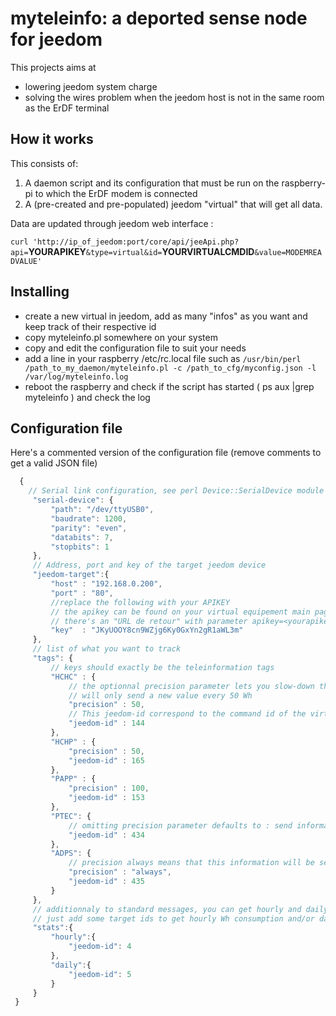 # myteleinfo: a deported sense node for jeedom
This projects aims at
- lowering jeedom system charge
- solving the wires problem when the jeedom host is not in the same room as the ErDF terminal

## How it works
This consists of:
1. A daemon script and its configuration that must be run on the raspberry-pi to which the ErDF modem is connected
1. A (pre-created and pre-populated) jeedom "virtual" that will get all data.

Data are updated through jeedom web interface :

`curl 'http://ip_of_jeedom:port/core/api/jeeApi.php?api=`**YOURAPIKEY**`&type=virtual&id=`**YOURVIRTUALCMDID**`&value=MODEMREADVALUE'`

## Installing

* create a new virtual in jeedom, add as many "infos" as you want and keep track of their respective id
* copy myteleinfo.pl somewhere on your system
* copy and edit the configuration file to suit your needs
* add a line in your raspberry /etc/rc.local file such as
    `/usr/bin/perl /path_to_my_daemon/myteleinfo.pl -c /path_to_cfg/myconfig.json -l /var/log/myteleinfo.log`
* reboot the raspberry and check if the script has started ( ps aux |grep myteleinfo ) and check the log

## Configuration file

Here's a commented version of the configuration file (remove comments to get a valid JSON file)
```javascript
  {
    // Serial link configuration, see perl Device::SerialDevice module
     "serial-device": {
         "path": "/dev/ttyUSB0",
         "baudrate": 1200,
         "parity": "even",
         "databits": 7,
         "stopbits": 1
     },
     // Address, port and key of the target jeedom device
     "jeedom-target":{
         "host" : "192.168.0.200",
         "port" : "80",
         //replace the following with your APIKEY
         // the apikey can be found on your virtual equipement main page
         // there's an "URL de retour" with parameter apikey=<yourapikeyhere>&type=virtual
         "key"  : "JKyUOOY8cn9WZjg6Ky0GxYn2gR1aWL3m"
     },
     // list of what you want to track
     "tags": {
         // keys should exactly be the teleinformation tags
         "HCHC" : {
             // the optionnal precision parameter lets you slow-down the production of informations
             // will only send a new value every 50 Wh
             "precision" : 50,
             // This jeedom-id correspond to the command id of the virtual information
             "jeedom-id" : 144
         },
         "HCHP" : {
             "precision" : 50,
             "jeedom-id" : 165
         },
         "PAPP" : {
             "precision" : 100,
             "jeedom-id" : 153
         },
         "PTEC": {
             // omitting precision parameter defaults to : send information only if it has changed
             "jeedom-id" : 434
         },
         "ADPS": {
             // precision always means that this information will be sent even if it hasn't changed
             "precision" : "always",
             "jeedom-id" : 435
         }
     },
     // additionnaly to standard messages, you can get hourly and daily power consumption stats.
     // just add some target ids to get hourly Wh consumption and/or daily power consumption
     "stats":{
         "hourly":{
             "jeedom-id": 4
         },
         "daily":{
             "jeedom-id": 5
         }
     }
 }
```
